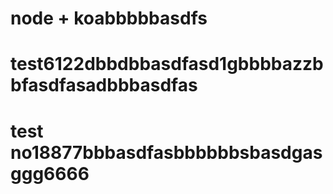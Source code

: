 # node + koabbbbbasdfs
# test6122dbbdbbasdfasd1gbbbbazzbbfasdfasadbbbasdfas
# test no18877bbbasdfasbbbbbbsbasdgasggg6666